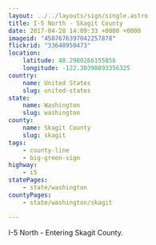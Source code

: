 ```yaml
---
layout: ../../layouts/sign/single.astro
title: I-5 North - Skagit County
date: 2017-04-28 14:09:33 +0000 +0000
imageid: "4587676397042257878"
flickrid: "33648950473"
location:
    latitude: 48.2980266155856
    longitude: -122.30398893356325
country:
    name: United States
    slug: united-states
state:
    name: Washington
    slug: washington
county:
    name: Skagit County
    slug: skagit
tags:
    - county-line
    - big-green-sign
highway:
    - i5
statePages:
    - state/washington
countyPages:
    - state/washington/skagit

---
```

I-5 North - Entering Skagit County.